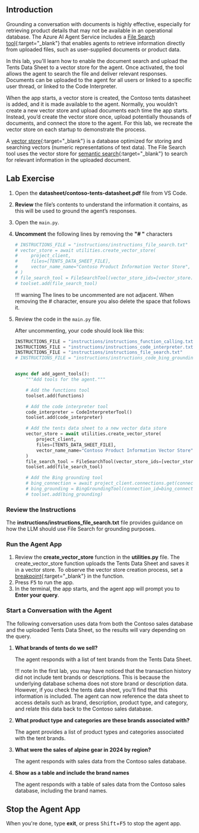 ## Introduction

Grounding a conversation with documents is highly effective, especially for retrieving product details that may not be available in an operational database. The Azure AI Agent Service includes a [File Search tool](https://learn.microsoft.com/en-us/azure/ai-services/agents/how-to/tools/file-search){:target="_blank"} that enables agents to retrieve information directly from uploaded files, such as user-supplied documents or product data.

In this lab, you'll learn how to enable the document search and upload the Tents Data Sheet to a vector store for the agent. Once activated, the tool allows the agent to search the file and deliver relevant responses. Documents can be uploaded to the agent for all users or linked to a specific user thread, or linked to the Code Interpreter.

When the app starts, a vector store is created, the Contoso tents datasheet is added, and it is made available to the agent. Normally, you wouldn’t create a new vector store and upload documents each time the app starts. Instead, you’d create the vector store once, upload potentially thousands of documents, and connect the store to the agent. For this lab, we recreate the vector store on each startup to demonstrate the process.

A [vector store](https://en.wikipedia.org/wiki/Vector_database){:target="_blank"} is a database optimized for storing and searching vectors (numeric representations of text data). The File Search tool uses the vector store for [semantic search](https://en.wikipedia.org/wiki/Semantic_search){:target="_blank"} to search for relevant information in the uploaded document.

## Lab Exercise

1. Open the **datasheet/contoso-tents-datasheet.pdf** file from VS Code.
2. **Review** the file’s contents to understand the information it contains, as this will be used to ground the agent’s responses.

3. Open the `main.py`.

4. **Uncomment** the following lines by removing the **"# "** characters

    ```python
    # INSTRUCTIONS_FILE = "instructions/instructions_file_search.txt"
    # vector_store = await utilities.create_vector_store(
    #     project_client,
    #     files=[TENTS_DATA_SHEET_FILE],
    #     vector_name_name="Contoso Product Information Vector Store",
    # )
    # file_search_tool = FileSearchTool(vector_store_ids=[vector_store.id])
    # toolset.add(file_search_tool)
    ```

    !!! warning
        The lines to be uncommented are not adjacent. When removing the # character, ensure you also delete the space that follows it.

5. Review the code in the `main.py` file.

    After uncommenting, your code should look like this:

    ``` python
    INSTRUCTIONS_FILE = "instructions/instructions_function_calling.txt"
    INSTRUCTIONS_FILE = "instructions/instructions_code_interpreter.txt"
    INSTRUCTIONS_FILE = "instructions/instructions_file_search.txt"
    # INSTRUCTIONS_FILE = "instructions/instructions_code_bing_grounding.txt"


    async def add_agent_tools():
        """Add tools for the agent."""

        # Add the functions tool
        toolset.add(functions)

        # Add the code interpreter tool
        code_interpreter = CodeInterpreterTool()
        toolset.add(code_interpreter)

        # Add the tents data sheet to a new vector data store
        vector_store = await utilities.create_vector_store(
            project_client,
            files=[TENTS_DATA_SHEET_FILE],
            vector_name_name="Contoso Product Information Vector Store",
        )
        file_search_tool = FileSearchTool(vector_store_ids=[vector_store.id])
        toolset.add(file_search_tool)

        # Add the Bing grounding tool
        # bing_connection = await project_client.connections.get(connection_name=BING_CONNECTION_NAME)
        # bing_grounding = BingGroundingTool(connection_id=bing_connection.id)
        # toolset.add(bing_grounding)
    ```

### Review the Instructions

The **instructions/instructions_file_search.txt** file provides guidance on how the LLM should use File Search for grounding purposes.

### Run the Agent App

1. Review the **create_vector_store** function in the **utilities.py** file. The create_vector_store function uploads the Tents Data Sheet and saves it in a vector store. To observe the vector store creation process, set a [breakpoint](https://code.visualstudio.com/Docs/editor/debugging){:target="_blank"} in the function.
2. Press <kbd>F5</kbd> to run the app.
3. In the terminal, the app starts, and the agent app will prompt you to **Enter your query**.

### Start a Conversation with the Agent

The following conversation uses data from both the Contoso sales database and the uploaded Tents Data Sheet, so the results will vary depending on the query.

1. **What brands of tents do we sell?**

    The agent responds with a list of tent brands from the Tents Data Sheet.

    !!! note
        In the first lab, you may have noticed that the transaction history did not include tent brands or descriptions. This is because the underlying database schema does not store brand or description data. However, if you check the tents data sheet, you’ll find that this information is included. The agent can now reference the data sheet to access details such as brand, description, product type, and category, and relate this data back to the Contoso sales database.

2. **What product type and categories are these brands associated with?**

    The agent provides a list of product types and categories associated with the tent brands.

3. **What were the sales of alpine gear in 2024 by region?**

    The agent responds with sales data from the Contoso sales database.

4. **Show as a table and include the brand names**

    The agent responds with a table of sales data from the Contoso sales database, including the brand names.

## Stop the Agent App

When you're done, type **exit**, or press <kbd>Shift</kbd>+<kbd>F5</kbd> to stop the agent app.
